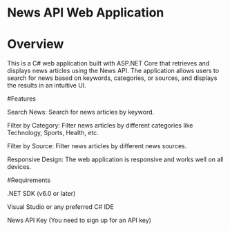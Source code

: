 # News API Web Application
# Overview
  
This is a C# web application built with ASP.NET Core that retrieves and displays news articles using the News API. The application allows users to search for news based on keywords, categories, or sources, and displays the results in an intuitive UI.

#Features

Search News: Search for news articles by keyword.

Filter by Category: Filter news articles by different categories like Technology, Sports, Health, etc.

Filter by Source: Filter news articles by different news sources.

Responsive Design: The web application is responsive and works well on all devices.

#Requirements

.NET SDK (v6.0 or later)

Visual Studio or any preferred C# IDE

News API Key (You need to sign up for an API key)
